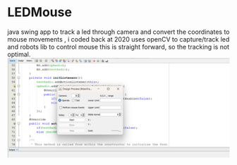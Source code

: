 # LEDMouse
java swing app to track a led through camera and convert the coordinates to mouse movements , i coded back at 2020
uses openCV to capture/track led and robots lib to control mouse
this is straight forward, so the tracking is not optimal.
![](https://github.com/Mahmoussam/LEDMouse/blob/master/Screenshot%202024-02-08%20215524.png)
